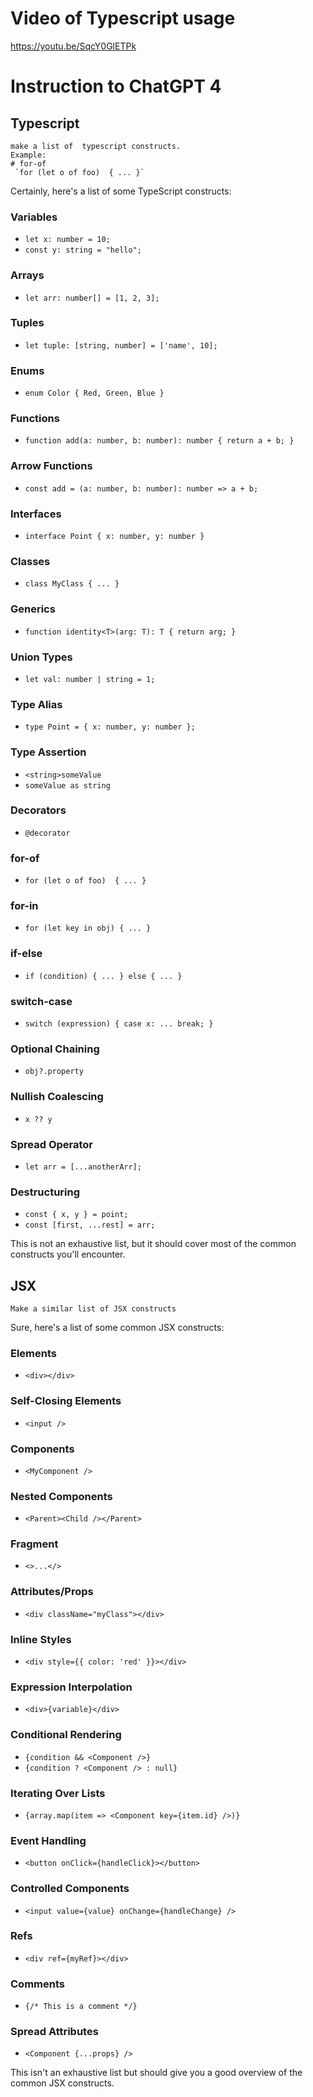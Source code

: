 # Video of Typescript usage

https://youtu.be/SqcY0GlETPk


# Instruction to ChatGPT 4

## Typescript
```
make a list of  typescript constructs. 
Example: 
# for-of
 `for (let o of foo)  { ... }`
```
 
Certainly, here's a list of some TypeScript constructs:

### Variables
- `let x: number = 10;`
- `const y: string = "hello";`

### Arrays
- `let arr: number[] = [1, 2, 3];`

### Tuples
- `let tuple: [string, number] = ['name', 10];`

### Enums
- `enum Color { Red, Green, Blue }`

### Functions
- `function add(a: number, b: number): number { return a + b; }`

### Arrow Functions
- `const add = (a: number, b: number): number => a + b;`

### Interfaces
- `interface Point { x: number, y: number }`

### Classes
- `class MyClass { ... }`

### Generics
- `function identity<T>(arg: T): T { return arg; }`

### Union Types
- `let val: number | string = 1;`

### Type Alias
- `type Point = { x: number, y: number };`

### Type Assertion
- `<string>someValue`
- `someValue as string`

### Decorators
- `@decorator`

### for-of
- `for (let o of foo)  { ... }`

### for-in
- `for (let key in obj) { ... }`

### if-else
- `if (condition) { ... } else { ... }`

### switch-case
- `switch (expression) { case x: ... break; }`

### Optional Chaining
- `obj?.property`

### Nullish Coalescing
- `x ?? y`

### Spread Operator
- `let arr = [...anotherArr];`

### Destructuring
- `const { x, y } = point;`
- `const [first, ...rest] = arr;`

This is not an exhaustive list, but it should cover most of the common constructs you'll encounter.


## JSX

```
Make a similar list of JSX constructs
```

Sure, here's a list of some common JSX constructs:

### Elements
- `<div></div>`
  
### Self-Closing Elements
- `<input />`

### Components
- `<MyComponent />`

### Nested Components
- `<Parent><Child /></Parent>`

### Fragment
- `<>...</>`

### Attributes/Props
- `<div className="myClass"></div>`

### Inline Styles
- `<div style={{ color: 'red' }}></div>`

### Expression Interpolation
- `<div>{variable}</div>`

### Conditional Rendering
- `{condition && <Component />}`
- `{condition ? <Component /> : null}`

### Iterating Over Lists
- `{array.map(item => <Component key={item.id} />)}`

### Event Handling
- `<button onClick={handleClick}></button>`

### Controlled Components
- `<input value={value} onChange={handleChange} />`

### Refs
- `<div ref={myRef}></div>`

### Comments
- `{/* This is a comment */}`

### Spread Attributes
- `<Component {...props} />`

This isn't an exhaustive list but should give you a good overview of the common JSX constructs.
